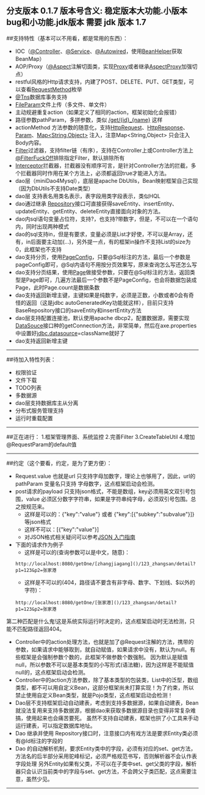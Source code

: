 分支版本 0.1.7
版本号含义: 稳定版本大功能.小版本bug和小功能.jdk版本
需要 jdk 版本 1.7
----------

##支持特性（基本可以不用看，都是常用的东西）：
* IOC（[@Controller]()、[@Service]()、[@Autowired]()，使用[BeanHelper]()获取BeanMap）
* AOP/Proxy（[@Aspect]()注解切面类，实现[Proxy]()或者继承[AspectProxy]()加强切点）
* restful风格的Http请求支持，内建了POST、DELETE、PUT、GET类型，可以查看[RequestMethod]()枚举
* [@Tns]()数据库事务支持
* [FileParam]()文件上传（多文件、单文件）
* 主动规避重复action（如果定义了相同的action，框架初始化会报错）
* 路径参数pathParam，多拼参数，类似 [/get/{id}_{name}]() 这样
* actionMethod 方法参数的随意化，支持[HttpRequest]()、[HttpResponse]()、[Param]()、[Map<String,Object>]() 注入，注意Map<String,Object> 只会注入Body内容。
* [Filter]()过滤器，支持filter链（有序），支持在Controller上或Controller方法上[@FilterFuckOff]()排除指定Filter，默认排除所有
* [Interceptor]()拦截器，拦截器没有顺序可言，是针对Controller方法的拦截，多个拦截器同时作用在某个方法上，必须都返回true才能进入方法。
* dao层（miniDao4Mysql），底层是apache DbUtils，Bean映射框架自己实现（因为DbUtils不支持Date类型）
* dao层  支持表名用类名表示，表字段用类字段表示，类似HQL
* dao通过继承 [Repository]()接口可直接获得saveEntity、insertEntity、updateEntity、getEntity、deleteEntity直接面向对象的方法。
* dao内sql语句变量占位符，支持?，也支持?带数字，但是，不可以在一个语句内，同时出现两种模式
* dao的sql支持in，但是有要求，变量必须是List才好使，不可以是Array，还有，in后面要主动加(...)，另外提一点，有的框架in操作不支持List的size为0，此框架也不支持
* dao支持分页，使用[PageConfig]()，只要@Sql标注的方法，最后一个参数是pageConfig即可，@Sql内语句不用按分页效果写，原来查询怎么写还怎么写
* dao支持分页结果，使用[Page]()做接受参数，只要在@Sql标注的方法，返回类型是Page即可，几遍方法最后一个参数不是PageConfig，也会将数据包装成Page，此时Page.count是数据条数
* dao支持返回新增主键，主键如果是纯数字，必须是正数，小数或者0会有奇怪的返回（这是jdbc autoGeneratedKey功能就这样），目前只支持BaseRepository接口的saveEntity和insertEntity方法
* dao层支持配置连接池，默认使用apache dbcp2，配置数据源，需要实现[DataSouce]()接口种的getConnection方法，非常简单，然后在axe.properties中设置好[jdbc.datasource]()=className就好了
* dao支持返回新增主键

----------

##待加入特性列表：
* 权限验证
* 文件下载
* TODO列表
* 多数据源
* dao层支持数据库主从分离
* 分布式服务管理支持
* 运行时重载配置

----------

##正在进行：
1.框架管理界面、系统监控
2.完善Filter
3.CreateTableUtil
4.增加@RequestParam的default值

----------

##约定（这个要看，约定，是为了更方便）：
* Request.value 也就是url 只支持字母加数字，理论上也够用了，因此，url的 pathParam 变量名只支持 字母数字，这点框架启动会检测。
* post请求的payload 只支持json格式，不能是数组，key必须用英文双引号包围，value 必须区分数字字符串，如果是字符串纯字母，必须双引号包围。总之按规范来。
    * 这样是可以的：{"key":"value"} 或者 {"key":[{"subkey":"subvalue"}]} 等json格式
	* 这样不可以：[{"key":"value"}] 
	* 对JSON格式相关疑问可以参考[JSON 入门指南](http://www.ibm.com/developerworks/cn/web/wa-lo-json/)
* 下面的请求作为例子
	* 这样是可以的(查询参数可以是中文，随意)：
	```
	http://localhost:8080/getOne/[zhangjiagang]()/123_zhangsan/detail?p1=123&p2=张家港
	```
	* 这样是不可以的(404，路径请不要含有非字母、数字、下划线、$以外的字符)：
	``` 
	http://localhost:8080/getOne/[张家港]()/123_zhangsan/detail?p1=123&p2=张家港 
	```
第二种匹配是什么鬼!这是系统实际运行时决定的，这点框架启动时无法检测，只能不匹配路径返回404。
* Controller中的action处理方法，也就是加了@Request注解的方法，携带的参数，如果请求中能够取到，就自动赋值，如果请求中没有，默认为null。有些框架是会强制参数个数的，此框架不做参数个数强制。
因为默认是赋值null，所以参数不可以是基本类型的小写形式(语法糖)，因为这样是不能赋值null的，这点框架启动会检测。
* Controller中的action方法参数，除了基本类型的包装类，List中的泛型，数组类型，都不可以用自定义Bean，这部分框架尚未打算实现！为了约束，所以禁止使用自定义Bean类型，就是Pojo类型，这点框架启动会检测！
* Dao层不支持框架启动自动建表，考虑到支持多数据源，如果自动建表，Bean就没法复用来支持多数据源，根据dao来获取多数据源目录也变得非常复杂难搞，使用起来也会痛苦要死。
虽然不支持自动建表，框架也拱了小工具来手动运行建表，可以指定数据库地址。
* Dao 继承并使用 Repository接口时，注意接口内有戏方法是要求Entity类必须有@Id标注的字段的
* Dao 的自动解析机制，要求Entity类中的字段，必须有对应的set、get方法，方法名的后半部分采用驼峰标记，必须严格规范书写，否则解析器不会认作表字段处理
另外Entity如果有父类，不可以在子类中set、get父类的字段，解析器只会认识当前类中的字段与set、get方法，不会跨父子类匹配，这点需要注意，虽然少见。

----------
